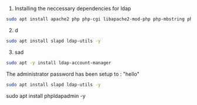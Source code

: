 1. Installing the neccessary dependencies for ldap
```bash
sudo apt install apache2 php php-cgi libapache2-mod-php php-mbstring php-common php-pear -y
```

2. d
```bash
sudo apt install slapd ldap-utils -y
```
3. sad
```bash
sudo apt -y install ldap-account-manager
```

The administrator password has been setup to : "hello"
```bash
sudo apt install slapd ldap-utils -y
```
sudo apt install phpldapadmin -y
